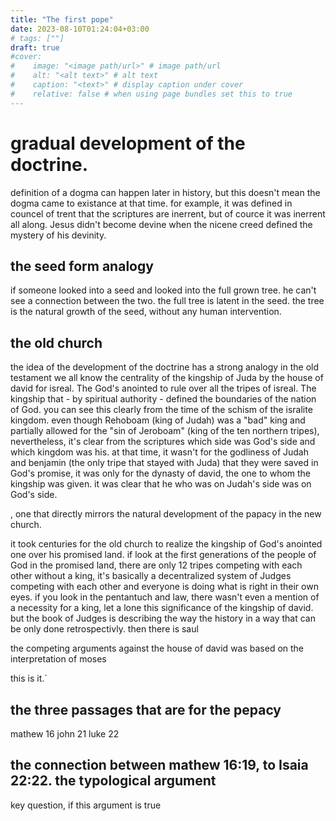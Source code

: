 ```yaml
---
title: "The first pope"
date: 2023-08-10T01:24:04+03:00
# tags: [""]
draft: true
#cover:
#    image: "<image path/url>" # image path/url
#    alt: "<alt text>" # alt text
#    caption: "<text>" # display caption under cover
#    relative: false # when using page bundles set this to true
---
```


# gradual development of the doctrine.

definition of a dogma can happen later in history, but this doesn't mean the dogma came to existance at that time. for example, it was defined in councel of trent that the scriptures are inerrent, but of cource it was inerrent all along. Jesus didn't become devine when the nicene creed defined the mystery of his devinity. 

## the seed form analogy
if someone looked into a seed and looked into the full grown tree. he can't see a connection between the two.
the full tree is latent in the seed. the tree is the natural growth of the seed, without any human intervention.


## the old church
the idea of the development of the doctrine has a strong analogy in the old testament we all know the centrality of the kingship of Juda by the house of david for isreal. The God's anointed to rule over all the tripes of isreal. The kingship that - by spiritual authority - defined the boundaries of the nation of God. you can see this clearly from the time of the schism of the isralite kingdom. even though Rehoboam (king of Judah) was a "bad" king and partially allowed for the "sin of Jeroboam" (king of the ten northern tripes), nevertheless, it's clear from the scriptures which side was God's side and which kingdom was his. at that time, it wasn't for the godliness of Judah and benjamin (the only tripe that stayed with Juda) that they were saved in God's promise, it was only for the dynasty of david, the one to whom the kingship was given. it was clear that he who was on Judah's side was on God's side. 


, one that directly mirrors the natural development of the papacy in the new church.

it took centuries for the old church to realize the kingship of God's anointed one over his promised land. if look at the first generations of the people of God in the promised land, there are only 12 tripes competing with each other without a king, it's basically a decentralized system of Judges competing with each other and everyone is doing what is right in their own eyes. if you look in the pentantuch and law, there wasn't even a mention of a necessity for a king, let a lone this significance of the kingship of david. 
but the book of Judges is describing the way the history in a way that can be only done retrospectivly. 
then there is saul 

the competing arguments against the house of david was based on the interpretation of moses

this is it.`


## the three passages that are for the pepacy 

mathew 16
john 21
luke 22


## the connection between mathew 16:19, to Isaia 22:22. the typological argument
key question, if this argument is true 

